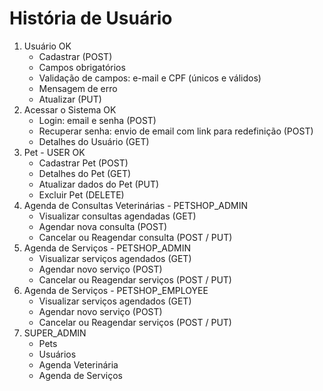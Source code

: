 # História de Usuário

1. Usuário OK
    * Cadastrar (POST)
    * Campos obrigatórios
    * Validação de campos: e-mail e CPF (únicos e válidos)
    * Mensagem de erro
    * Atualizar (PUT)
2. Acessar o Sistema OK
    * Login: email e senha (POST)
    * Recuperar senha: envio de email com link para redefinição (POST)
    * Detalhes do Usuário (GET)
3. Pet - USER OK
    * Cadastrar Pet (POST)
    * Detalhes do Pet (GET)
    * Atualizar dados do Pet (PUT)
    * Excluir Pet (DELETE)
4. Agenda de Consultas Veterinárias - PETSHOP_ADMIN
    * Visualizar consultas agendadas (GET)
    * Agendar nova consulta (POST)
    * Cancelar ou Reagendar consulta (POST / PUT)
5. Agenda de Serviços - PETSHOP_ADMIN
    * Visualizar serviços agendados (GET)
    * Agendar novo serviço (POST)
    * Cancelar ou Reagendar serviços (POST / PUT)
6. Agenda de Serviços - PETSHOP_EMPLOYEE
    * Visualizar serviços agendados (GET)
    * Agendar novo serviço (POST)
    * Cancelar ou Reagendar serviços (POST / PUT)
7. SUPER_ADMIN
    * Pets
    * Usuários
    * Agenda Veterinária
    * Agenda de Serviços